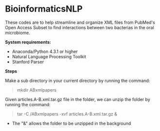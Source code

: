 # BioinformaticsNLP
These codes are to help streamline and organize XML files from PubMed's Open Access Subset to find interactions between two bacterias in the oral microbiome. 

**System requirements:**

- Anaconda/Python 4.3.1 or higher
- Natural Language Processing Toolkit 
- Stanford Parser


**Steps**

Make a sub directory in your current directory by running the command:

> mkdir ABxmlpapers


Given articles.A-B.xml.tar.gz file in the folder, we can unzip the folder by running the command:

> tar -C /ABxmlpapers -xvf articles.A-B.xml.tar.gz &

- The "&" allows the folder to be unzipped in the background
